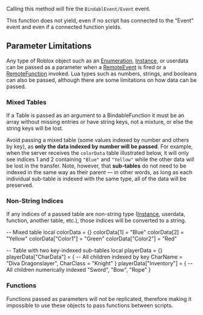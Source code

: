 Calling this method will fire the `BindablEvent/Event` event.

This function does not yield, even if no script has connected to the “Event” event and even if a connected function yields.

Parameter Limitations
---------------------

Any type of Roblox object such as an [Enumeration](https://developer.roblox.com/api-reference/enum), [Instance](https://developer.roblox.com/en-us/api-reference/class/Instance), or userdata can be passed as a parameter when a [RemoteEvent](https://developer.roblox.com/en-us/api-reference/class/RemoteEvent) is fired or a [RemoteFunction](https://developer.roblox.com/en-us/api-reference/class/RemoteFunction) invoked. Lua types such as numbers, strings, and booleans can also be passed, although there are some limitations on how data can be passed.

### Mixed Tables

If a Table is passed as an argument to a BindableFunction it must be an array without missing entries or have string keys, not a mixture, or else the string keys will be lost.

Avoid passing a mixed table (some values indexed by number and others by key), as **only the data indexed by number will be passed**. For example, when the server receives the `colorData` table illustrated below, it will only see indices 1 and 2 containing `"Blue"` and `"Yellow"` while the other data will be lost in the transfer. Note, however, that **sub-tables** do not need to be indexed in the same way as their parent — in other words, as long as each individual sub-table is indexed with the same type, all of the data will be preserved.

### Non-String Indices

If any indices of a passed table are non-string type ([Instance](https://developer.roblox.com/en-us/api-reference/class/Instance), userdata, function, another table, etc.), those indices will be converted to a string.

\-- Mixed table
local colorData = {}
colorData\[1\] = "Blue"
colorData\[2\] = "Yellow"
colorData\["Color1"\] = "Green"
colorData\["Color2"\] = "Red"

-- Table with two key-indexed sub-tables
local playerData = {}
playerData\["CharData"\] = {
	-- All children indexed by key
	CharName = "Diva Dragonslayer",
	CharClass = "Knight"
}
playerData\["Inventory"\] = {
	-- All children numerically indexed
	"Sword",
	"Bow",
	"Rope"
}

### Functions

Functions passed as parameters will not be replicated, therefore making it impossible to use these objects to pass functions between scripts.